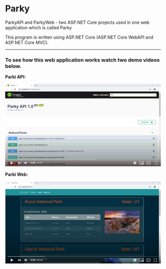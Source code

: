 # Parky
ParkyAPI and ParkyWeb - two ASP.NET Core projects used in one web application which is called Parky

This program is written using ASP.NET Core (ASP.NET Core WebAPI and ASP.NET Core MVC).

<hr>

<p><h3>To see how this web application works watch two demo videos below.</h3></p>

<p><strong>Parki API:</strong></p>

[![Watch the video](ParkyAPI.png)](https://www.youtube.com/watch?v=Ycli8AjyoBI)

<p><strong>Parki Web:</strong></p>

[![Watch the video](ParkyWeb.png)](https://www.youtube.com/watch?v=Oz9eHzDtCHg)
